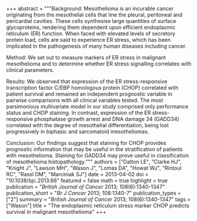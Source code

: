+++
abstract = """Background: Mesothelioma is an incurable cancer originating from the mesothelial cells that line the pleural, peritoneal and pericardial cavities. These cells synthesise large quantities of surface glycoproteins, rendering them dependent upon efficient endoplasmic reticulum (ER) function. When faced with elevated levels of secretory protein load, cells are said to experience ER stress, which has been implicated in the pathogenesis of many human diseases including cancer.

Method: We set out to measure markers of ER stress in malignant mesothelioma and to determine whether ER stress signalling correlates with clinical parameters.

Results: We observed that expression of the ER stress-responsive transcription factor C/EBP homologous protein (CHOP) correlated with patient survival and remained an independent prognostic variable in pairwise comparisons with all clinical variables tested. The most parsimonious multivariate model in our study comprised only performance status and CHOP staining. In contrast, expression of the ER stress-responsive phosphatase growth arrest and DNA damage 34 (GADD34) correlated with the degree of mesothelial differentiation, being lost progressively in biphasic and sarcomatoid mesotheliomas.

Conclusion: Our findings suggest that staining for CHOP provides prognostic information that may be useful in the stratification of patients with mesothelioma. Staining for GADD34 may prove useful in classification of mesothelioma histopathology."""
authors = ["Dalton LE", "Clarke HJ", "Knight J", "Lawson MH", "Wason J", "Lomas DA", "Howat WJ", "Rintoul RC", "Rassl DM", "Marciniak SJ"]
date = 2013-04-02
doi = "10.1038/bjc.2013.66"
featured = false
math = true
highlight = true
publication = "*British Journal of Cancer* 2013; 108(6):1340-1347"
publication_short = "*Br J Cancer* 2013; 108:1340-7"
publication_types = ["2"]
summary = "*British Journal of Cancer* 2013; 108(6):1340-1347"
tags = ["Wason"]
title = "The endoplasmic reticulum stress marker CHOP predicts survival in malignant mesothelioma"
+++
